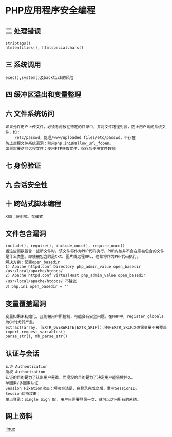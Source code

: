 
PHP应用程序安全编程
============================

## 二 处理错误
    striptags()
	htmlentities(), htmlspecialchars()

## 三 系统调用
    exec(),system()及backtick的风险

## 四 缓冲区溢出和变量整理


## 六 文件系统访问
    如果允许用户上传文件，必须考虑放在特定的目录中，并将文件路径封装，防止用户访问系统文件，如：
        /etc/passwd，处理/www/uploaded_files/etc/passwd，不存在
    防止远程文件系统漏洞：禁用php.ini的allow_url_fopen。
    如果需要访问远程文件：使用FTP获取文件，保存后使用文件数据

## 七 身份验证

## 九 会话安全性

## 十 跨站式脚本编程
    XSS：反射式、存储式

## 文件包含漏洞
    include(), require(), include_once(), require_once()
    当这些函数包含一些新文件时，该文件将作为PHP代码执行，PHP内核并不会在意被包含的文件是什么类型。即使被包含的是txt、图片或远程URL，也都将作为PHP代码执行。
    解决方案：配置open_basedir
    1) Apache httpd.conf Directory php_admin_value open_basedir /usr/local/apache/htdocs/
    2) Apache httpd.conf VirtualHost php_admin_value open_basedir /usr/local/apache/htdocs/ 不建议
	3）php.ini open_basedir = ''

## 变量覆盖漏洞
    变量如果未初始化，且能被用户所控制，可能会有安全问题。在PHP中，register_globals为ON时尤其严重。
    extract(array, [EXTR_OVERWRITE|EXTR_SKIP]),使用EXTR_SKIP以确保变量不被覆盖
    import_request_variables()
    parse_str(), mb_parse_str()

## 认证与会话
    认证 Authentication
    授权 Authorization
    认证的目的是为了认出用户是谁，而授权的目的是为了决定用户能够做什么。
    单因素/多因素认证
    Session Fixation攻击：解决方法是，在登录完成之后，重写SessionID。
    Session保持攻击：
    单点登录：Single Sign On，用户只需要登录一次，就可以访问所有的系统。


## 网上资料
[linux](http://www.linux.org/ "linux")

